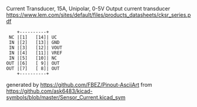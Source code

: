 Current Transducer, 15A, Unipolar, 0-5V Output
current transducer
https://www.lem.com/sites/default/files/products_datasheets/cksr_series.pdf


	    +----------+
	 NC |[1]   [14]| UC
	 IN |[2]   [13]| GND
	 IN |[3]   [12]| VOUT
	 IN |[4]   [11]| VREF
	 IN |[5]   [10]| NC
	OUT |[6]   [ 9]| OUT
	OUT |[7]   [ 8]| OUT
	    +----------+


generated by https://github.com/FBEZ/Pinout-AsciiArt from https://github.com/ask6483/kicad-symbols/blob/master/Sensor_Current.kicad_sym